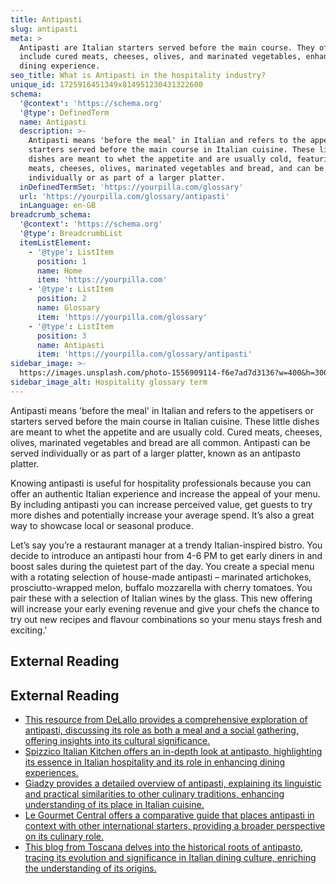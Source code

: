 ```yaml
---
title: Antipasti
slug: antipasti
meta: >
  Antipasti are Italian starters served before the main course. They often
  include cured meats, cheeses, olives, and marinated vegetables, enhancing the
  dining experience.
seo_title: What is Antipasti in the hospitality industry?
unique_id: 1725916451349x814951230431322600
schema:
  '@context': 'https://schema.org'
  '@type': DefinedTerm
  name: Antipasti
  description: >-
    Antipasti means 'before the meal' in Italian and refers to the appetisers or
    starters served before the main course in Italian cuisine. These little
    dishes are meant to whet the appetite and are usually cold, featuring cured
    meats, cheeses, olives, marinated vegetables and bread, and can be served
    individually or as part of a larger platter.
  inDefinedTermSet: 'https://yourpilla.com/glossary'
  url: 'https://yourpilla.com/glossary/antipasti'
  inLanguage: en-GB
breadcrumb_schema:
  '@context': 'https://schema.org'
  '@type': BreadcrumbList
  itemListElement:
    - '@type': ListItem
      position: 1
      name: Home
      item: 'https://yourpilla.com'
    - '@type': ListItem
      position: 2
      name: Glossary
      item: 'https://yourpilla.com/glossary'
    - '@type': ListItem
      position: 3
      name: Antipasti
      item: 'https://yourpilla.com/glossary/antipasti'
sidebar_image: >-
  https://images.unsplash.com/photo-1556909114-f6e7ad7d3136?w=400&h=300&fit=crop&auto=format
sidebar_image_alt: Hospitality glossary term
---
```


Antipasti means 'before the meal' in Italian and refers to the appetisers or starters served before the main course in Italian cuisine. These little dishes are meant to whet the appetite and are usually cold. Cured meats, cheeses, olives, marinated vegetables and bread are all common. Antipasti can be served individually or as part of a larger platter, known as an antipasto platter.

Knowing antipasti is useful for hospitality professionals because you can offer an authentic Italian experience and increase the appeal of your menu. By including antipasti you can increase perceived value, get guests to try more dishes and potentially increase your average spend. It’s also a great way to showcase local or seasonal produce.

Let’s say you’re a restaurant manager at a trendy Italian-inspired bistro. You decide to introduce an antipasti hour from 4-6 PM to get early diners in and boost sales during the quietest part of the day. You create a special menu with a rotating selection of house-made antipasti – marinated artichokes, prosciutto-wrapped melon, buffalo mozzarella with cherry tomatoes. You pair these with a selection of Italian wines by the glass. This new offering will increase your early evening revenue and give your chefs the chance to try out new recipes and flavour combinations so your menu stays fresh and exciting.'

## External Reading



## External Reading

*   [This resource from DeLallo provides a comprehensive exploration of antipasti, discussing its role as both a meal and a social gathering, offering insights into its cultural significance.](https://www.delallo.com/blog/antipasti-meal-social-gathering-or-both/)
*   [Spizzico Italian Kitchen offers an in-depth look at antipasto, highlighting its essence in Italian hospitality and its role in enhancing dining experiences.](https://spizzicorestaurant.com/the-art-of-antipasto/)
*   [Giadzy provides a detailed overview of antipasti, explaining its linguistic and practical similarities to other culinary traditions, enhancing understanding of its place in Italian cuisine.](https://giadzy.com/blogs/tips/everything-you-ever-wanted-to-know-about-antipasti)
*   [Le Gourmet Central offers a comparative guide that places antipasti in context with other international starters, providing a broader perspective on its culinary role.](https://legourmetcentral.com/our-blog/tapas-antipasti-and-hors-doeuvres-a-comparative-guide/)
*   [This blog from Toscana delves into the historical roots of antipasto, tracing its evolution and significance in Italian dining culture, enriching the understanding of its origins.](https://toscanaslc.com/blog/antipasto-the-art-of-beginnings/)
